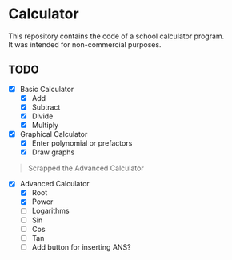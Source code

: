 # Calculator

This repository contains the code of a school calculator program.  \
It was intended for non-commercial purposes.

## TODO
- [x] Basic Calculator
  - [x] Add
  - [x] Subtract
  - [x] Divide
  - [x] Multiply
- [x] Graphical Calculator
  - [x] Enter polynomial or prefactors
  - [x] Draw graphs

> Scrapped the Advanced Calculator
- [x] Advanced Calculator
  - [x] Root
  - [x] Power
  - [ ] Logarithms
  - [ ] Sin
  - [ ] Cos
  - [ ] Tan
  - [ ] Add button for inserting ANS?
